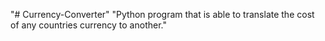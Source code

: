 "# Currency-Converter" 
"Python program that is able to translate the cost of any countries currency to another."
